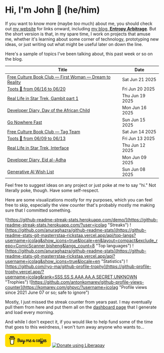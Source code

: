 # Hi, I'm John 👋 (he/him)

If you want to know more (maybe *too* much) about me, you should check out [my website](https://john.colagioia.net/) for links onward, including [my blog, **Entropy Arbitrage**](https://john.colagioia.net/blog).  But the short version is that, in my spare time, I work on projects that amuse me, whether it's learning about some corner of technology, prototyping new ideas, or just writing out what might be useful later on down the line.

Here's a sample of topics I've been talking about, this past week or so on the blog.

|Title|Date|
|-----|-------|
|[Free Culture Book Club — First Woman — Dream to Reality](https://john.colagioia.net/blog/2025/06/21/first-woman-1.html)|Sat Jun 21 2025|
|[Toots 🦣 from 06/16 to 06/20](https://john.colagioia.net/blog/2025/06/20/week.html)|Fri Jun 20 2025|
|[Real Life in Star Trek, Gambit part 1](https://john.colagioia.net/blog/2025/06/19/gambit-part-1.html)|Thu Jun 19 2025|
|[Developer Diary, Day of the African Child](https://john.colagioia.net/blog/2025/06/16/african-child.html)|Mon Jun 16 2025|
|[Go Nowhere Fast](https://john.colagioia.net/blog/2025/06/15/go-nowhere-fast.html)|Sun Jun 15 2025|
|[Free Culture Book Club — Tag Team](https://john.colagioia.net/blog/2025/06/14/tag-team.html)|Sat Jun 14 2025|
|[Toots 🦣 from 06/09 to 06/13](https://john.colagioia.net/blog/2025/06/13/week.html)|Fri Jun 13 2025|
|[Real Life in Star Trek, Interface](https://john.colagioia.net/blog/2025/06/12/interface.html)|Thu Jun 12 2025|
|[Developer Diary, Eid al-Adha](https://john.colagioia.net/blog/2025/06/09/adha.html)|Mon Jun 09 2025|
|[Generative AI Wish List](https://john.colagioia.net/blog/2025/06/08/ai-wish-list.html)|Sun Jun 08 2025|

Feel free to suggest ideas on any project or just poke at me to say "hi." Not literally poke, though. Have some self-respect.

Here are some visualizations mostly for my purposes, which you can feel free to skip, especially the view counter that's probably mostly me making sure that I committed something.

![https://github-readme-streak-stats.herokuapp.com/demo/](https://github-readme-streak-stats.herokuapp.com/?user=jcolag "Streaks")
![https://github.com/anuraghazra/github-readme-stats](https://github-readme-stats-git-masterrstaa-rickstaa.vercel.app/api/top-langs?username=jcolag&show_icons=true&locale=en&layout=compact&exclude_repo=ComicScanner,bisheng&langs_count=8 "Top languages")
![https://github.com/anuraghazra/github-readme-stats](https://github-readme-stats-git-masterrstaa-rickstaa.vercel.app/api?username=jcolag&show_icons=true&locale=en "Statistics")
![https://github.com/ryo-ma/github-profile-trophy](https://github-profile-trophy.vercel.app/?username=jcolag&rank=SSS,SS,S,AAA,AA,A,SECRET,UNKNOWN "Trophies")
![https://github.com/antonkomarev/github-profile-views-counter](https://komarev.com/ghpvc/?username=jcolag "Profile views since 2021 June 07 or so; safe to ignore")

Mostly, I just missed the streak counter from years past.  I may eventually pull them from here and put them all on the [dashboard page](https://github.com/jcolag/dash) that I generate and load every morning.

And while I don't expect it, if you would like to help fund some of the time that goes to this weirdness, I won't turn away anyone who wants to...

[<img src="images/default-yellow.png" alt="Buy Me a Coffee" width="150px"/>](https://www.buymeacoffee.com/jcolag)
<a href="https://liberapay.com/jcolag/donate"><img alt="Donate using Liberapay" src="https://liberapay.com/assets/widgets/donate.svg"></a>
